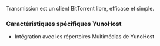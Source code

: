 Transmission est un client BitTorrent libre, efficace et simple.

### Caractéristiques spécifiques YunoHost

 * Intégration avec les répertoires Multimédias de YunoHost
